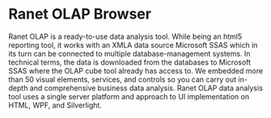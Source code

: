 # Ranet OLAP Browser
Ranet OLAP is a ready-to-use data analysis tool. While being an html5 reporting tool, it works with an XMLA data source Microsoft SSAS which in its turn can be connected to multiple database-management systems. In technical terms, the data is downloaded from the databases to Microsoft SSAS where the OLAP cube tool already has access to. We embedded more than 50 visual elements, services, and controls so you can carry out in-depth and comprehensive business data analysis. Ranet OLAP data analysis tool uses a single server platform and approach to UI implementation on HTML, WPF, and Silverlight.

